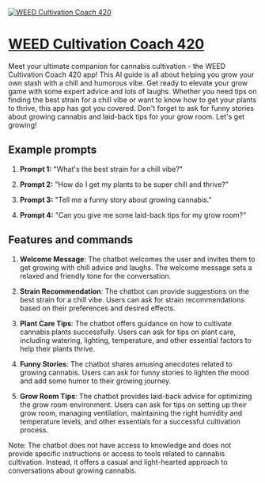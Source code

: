 [![WEED Cultivation Coach 420](https://files.oaiusercontent.com/file-JglS58m90XVe6zIMzHDIfCn4?se=2123-10-17T12%3A15%3A05Z&sp=r&sv=2021-08-06&sr=b&rscc=max-age%3D31536000%2C%20immutable&rscd=attachment%3B%20filename%3D17841efa-753a-48c4-a616-081386b2ab7b.png&sig=YC1ySOmhxKUBXzSu5AtXVT5WZaZm/yTqpH9Hm1Mius8%3D)](https://chat.openai.com/g/g-Nh0AVx3Wc-weed-cultivation-coach-420)

# [WEED Cultivation Coach 420](https://chat.openai.com/g/g-Nh0AVx3Wc-weed-cultivation-coach-420)

Meet your ultimate companion for cannabis cultivation - the WEED Cultivation Coach 420 app! This AI guide is all about helping you grow your own stash with a chill and humorous vibe. Get ready to elevate your grow game with some expert advice and lots of laughs. Whether you need tips on finding the best strain for a chill vibe or want to know how to get your plants to thrive, this app has got you covered. Don't forget to ask for funny stories about growing cannabis and laid-back tips for your grow room. Let's get growing!

## Example prompts

1. **Prompt 1:** "What's the best strain for a chill vibe?"

2. **Prompt 2:** "How do I get my plants to be super chill and thrive?"

3. **Prompt 3:** "Tell me a funny story about growing cannabis."

4. **Prompt 4:** "Can you give me some laid-back tips for my grow room?"

## Features and commands

1. **Welcome Message**: The chatbot welcomes the user and invites them to get growing with chill advice and laughs. The welcome message sets a relaxed and friendly tone for the conversation.

2. **Strain Recommendation**: The chatbot can provide suggestions on the best strain for a chill vibe. Users can ask for strain recommendations based on their preferences and desired effects.

3. **Plant Care Tips**: The chatbot offers guidance on how to cultivate cannabis plants successfully. Users can ask for tips on plant care, including watering, lighting, temperature, and other essential factors to help their plants thrive.

4. **Funny Stories**: The chatbot shares amusing anecdotes related to growing cannabis. Users can ask for funny stories to lighten the mood and add some humor to their growing journey.

5. **Grow Room Tips**: The chatbot provides laid-back advice for optimizing the grow room environment. Users can ask for tips on setting up their grow room, managing ventilation, maintaining the right humidity and temperature levels, and other essentials for a successful cultivation process.

Note: The chatbot does not have access to knowledge and does not provide specific instructions or access to tools related to cannabis cultivation. Instead, it offers a casual and light-hearted approach to conversations about growing cannabis.